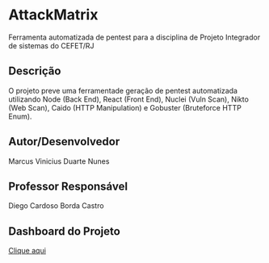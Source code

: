 # AttackMatrix
Ferramenta automatizada de pentest para a disciplina de Projeto Integrador de sistemas do CEFET/RJ

## Descrição
O projeto preve uma ferramentade geração de pentest automatizada utilizando Node (Back End), React (Front End), Nuclei (Vuln Scan), Nikto (Web Scan), Caido (HTTP Manipulation) e Gobuster (Bruteforce HTTP Enum).

## Autor/Desenvolvedor
Marcus Vinicius Duarte Nunes

## Professor Responsável
Diego Cardoso Borda Castro

## Dashboard do Projeto
[Clique aqui](https://github.com/users/DaemonFool/projects/1)
